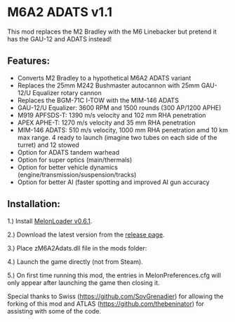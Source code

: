 # M6A2 ADATS v1.1

This mod replaces the M2 Bradley with the M6 Linebacker but pretend it has the GAU-12 and ADATS instead!

## Features:

<p>
	<ul> 
		<li>Converts M2 Bradley to a hypothetical M6A2 ADATS variant</li>
		<li>Replaces the 25mm M242 Bushmaster autocannon with 25mm GAU-12/U Equalizer rotary cannon</li>
		<li>Replaces the BGM-71C I-TOW with the MIM-146 ADATS</li>
		<li>GAU-12/U Equalizer: 3600 RPM and 1500 rounds (300 AP/1200 APHE)</li>
		<li>M919 APFSDS-T: 1390 m/s velocity and 102 mm RHA penetration</li>
		<li>APEX APHE-T: 1270 m/s velocity and 35 mm RHA penetration</li>
		<li>MIM-146 ADATS: 510 m/s velocity, 1000 mm RHA penetration amd 10 km max range. 4 ready to launch (imagine two tubes on each side of the turret) and 12 stowed</li>
		<li>Option for ADATS tandem warhead</li>
		<li>Option for super optics (main/thermals)</li>
		<li>Option for better vehicle dynamics (engine/transmission/suspension/tracks)</li>
		<li>Option for better AI (faster spotting and improved AI gun accuracy</li>
	</ul>
</p>

## Installation:
1.) Install [MelonLoader v0.6.1](https://github.com/LavaGang/MelonLoader/).

2.) Download the latest version from the [release page](https://github.com/Cyances/M6A2-ADATS/releases).

3.) Place zM6A2Adats.dll file in the mods folder:

4.) Launch the game directly (not from Steam).
   
5.) On first time running this mod, the entries in MelonPreferences.cfg will only appear after launching the game then closing it.


Special thanks to Swiss (https://github.com/SovGrenadier) for allowing the forking of this mod and ATLAS (https://github.com/thebeninator) for assisting with some of the code.
